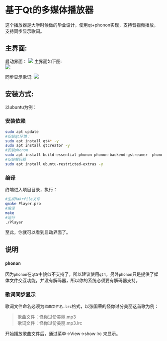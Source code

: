 # 基于Qt的多媒体播放器
这个播放器是大学时候做的毕业设计，使用qt+phonon实现，支持音视频播放，支持同步显示歌词。  
## 主界面:
启动界面：
![](https://resource.lylinux.net/image/2019/05/31/541eca6cf298465d886713c60c415e5e.png)
主界面如下图:  
![](https://resource.lylinux.net/image/2019/05/31/73063431ecc147b6936129ca552f5453.png)

同步显示歌词:
![](https://resource.lylinux.net/image/2019/05/31/b49d1d230f3b47d386a8633a47c3ab71.png)
## 安装方式:
以ubuntu为例：
### 安装依赖
```bash
sudo apt update
#安装qt环境：
sudo apt install qt4* -y
sudo apt install qtcreator -y
#安装phonon
sudo apt install build-essential phonon phonon-backend-gstreamer  phonon4qt5 phonon4qt5-backend-gstreamer -y
#安装解码器
sudo apt install ubuntu-restricted-extras -y
```
### 编译
终端进入项目目录，执行：
```bash
#生成Makrfile文件
qmake Player.pro
#编译
make
#运行
./Player
```
至此，你就可以看到启动界面了。
## 说明
### `phonon`
因为`phonon`在`qt5`中貌似不支持了，所以建议使用`qt4`，另外`phonon`只是提供了媒体文件交互功能，并没有解码器，所以你的系统必须要有解码器支持。
### 歌词同步显示
歌词文件命名必须为`歌曲文件名.lrc`格式，以张国荣的怪你过分美丽这首歌为例：
>歌曲文件：怪你过份美丽.mp3  
>歌词文件：怪你过份美丽.mp3.lrc  

开始播放歌曲文件后，通过菜单->View->show lrc 来显示。